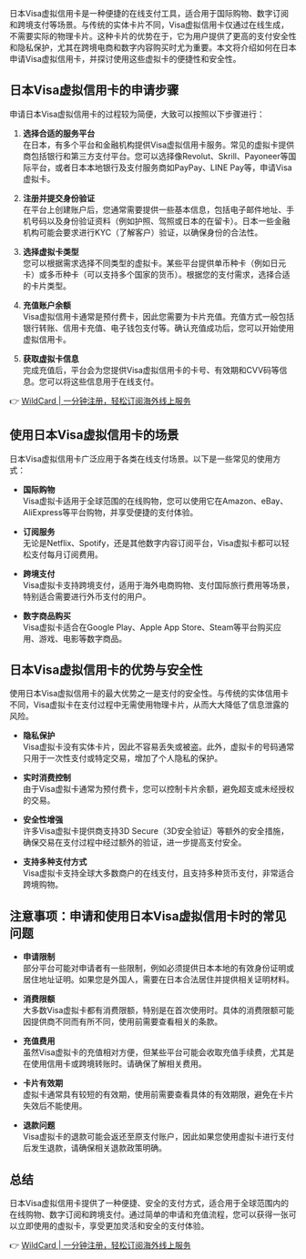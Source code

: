 日本Visa虚拟信用卡是一种便捷的在线支付工具，适合用于国际购物、数字订阅和跨境支付等场景。与传统的实体卡片不同，Visa虚拟信用卡仅通过在线生成，不需要实际的物理卡片。这种卡片的优势在于，它为用户提供了更高的支付安全性和隐私保护，尤其在跨境电商和数字内容购买时尤为重要。本文将介绍如何在日本申请Visa虚拟信用卡，并探讨使用这些虚拟卡的便捷性和安全性。

## 日本Visa虚拟信用卡的申请步骤

申请日本Visa虚拟信用卡的过程较为简便，大致可以按照以下步骤进行：

1. **选择合适的服务平台**  
   在日本，有多个平台和金融机构提供Visa虚拟信用卡服务。常见的虚拟卡提供商包括银行和第三方支付平台。您可以选择像Revolut、Skrill、Payoneer等国际平台，或者日本本地银行及支付服务商如PayPay、LINE Pay等，申请Visa虚拟卡。

2. **注册并提交身份验证**  
   在平台上创建账户后，您通常需要提供一些基本信息，包括电子邮件地址、手机号码以及身份验证资料（例如护照、驾照或日本的在留卡）。日本一些金融机构可能会要求进行KYC（了解客户）验证，以确保身份的合法性。

3. **选择虚拟卡类型**  
   您可以根据需求选择不同类型的虚拟卡。某些平台提供单币种卡（例如日元卡）或多币种卡（可以支持多个国家的货币）。根据您的支付需求，选择合适的卡片类型。

4. **充值账户余额**  
   Visa虚拟信用卡通常是预付费卡，因此您需要为卡片充值。充值方式一般包括银行转账、信用卡充值、电子钱包支付等。确认充值成功后，您可以开始使用虚拟信用卡。

5. **获取虚拟卡信息**  
   完成充值后，平台会为您提供Visa虚拟信用卡的卡号、有效期和CVV码等信息。您可以将这些信息用于在线支付。

👉 [WildCard | 一分钟注册，轻松订阅海外线上服务](https://bit.ly/bewildcard)

## 使用日本Visa虚拟信用卡的场景

日本Visa虚拟信用卡广泛应用于各类在线支付场景。以下是一些常见的使用方式：

- **国际购物**  
  Visa虚拟卡适用于全球范围的在线购物，您可以使用它在Amazon、eBay、AliExpress等平台购物，并享受便捷的支付体验。

- **订阅服务**  
  无论是Netflix、Spotify，还是其他数字内容订阅平台，Visa虚拟卡都可以轻松支付每月订阅费用。

- **跨境支付**  
  Visa虚拟卡支持跨境支付，适用于海外电商购物、支付国际旅行费用等场景，特别适合需要进行外币支付的用户。

- **数字商品购买**  
  Visa虚拟卡适合在Google Play、Apple App Store、Steam等平台购买应用、游戏、电影等数字商品。

## 日本Visa虚拟信用卡的优势与安全性

使用日本Visa虚拟信用卡的最大优势之一是支付的安全性。与传统的实体信用卡不同，Visa虚拟卡在支付过程中无需使用物理卡片，从而大大降低了信息泄露的风险。

- **隐私保护**  
  Visa虚拟卡没有实体卡片，因此不容易丢失或被盗。此外，虚拟卡的号码通常只用于一次性支付或特定交易，增加了个人隐私的保护。

- **实时消费控制**  
  由于Visa虚拟卡通常为预付费卡，您可以控制卡片余额，避免超支或未经授权的交易。

- **安全性增强**  
  许多Visa虚拟卡提供商支持3D Secure（3D安全验证）等额外的安全措施，确保交易在支付过程中经过额外的验证，进一步提高支付安全。

- **支持多种支付方式**  
  Visa虚拟卡支持全球大多数商户的在线支付，且支持多种货币支付，非常适合跨境购物。

## 注意事项：申请和使用日本Visa虚拟信用卡时的常见问题

- **申请限制**  
  部分平台可能对申请者有一些限制，例如必须提供日本本地的有效身份证明或居住地址证明。如果您是外国人，需要在日本合法居住并提供相关证明材料。

- **消费限额**  
  大多数Visa虚拟卡都有消费限额，特别是在首次使用时。具体的消费限额可能因提供商不同而有所不同，使用前需要查看相关的条款。

- **充值费用**  
  虽然Visa虚拟卡的充值相对方便，但某些平台可能会收取充值手续费，尤其是在使用信用卡或跨境转账时。请确保了解相关费用。

- **卡片有效期**  
  虚拟卡通常具有较短的有效期，使用前需要查看具体的有效期限，避免在卡片失效后不能使用。

- **退款问题**  
  Visa虚拟卡的退款可能会返还至原支付账户，因此如果您使用虚拟卡进行支付后发生退款，请确保相关退款政策明确。

## 总结

日本Visa虚拟信用卡提供了一种便捷、安全的支付方式，适合用于全球范围内的在线购物、数字订阅和跨境支付。通过简单的申请和充值流程，您可以获得一张可以立即使用的虚拟卡，享受更加灵活和安全的支付体验。

👉 [WildCard | 一分钟注册，轻松订阅海外线上服务](https://bit.ly/bewildcard)
